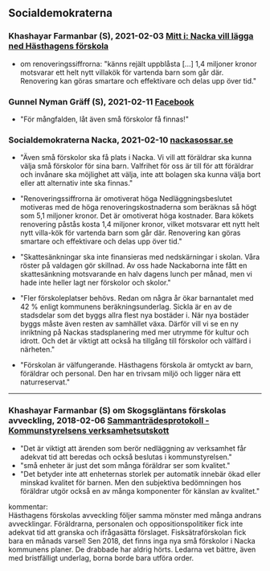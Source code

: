 ## Socialdemokraterna

### Khashayar Farmanbar (S), **2021-02-03** [Mitt i: Nacka vill lägga ned Hästhagens förskola](https://www.mitti.se/nyheter/nacka-vill-lagga-ned-hasthagens-forskola/repubc!ghJU5G@mUflIcX9RU5yhYg/)

* om renoveringssiffrorna: "känns rejält uppblåsta [...] 1,4 miljoner kronor motsvarar ett helt nytt villakök för vartenda barn som går där. Renovering kan göras smartare och effektivare och delas upp över tid."

### Gunnel Nyman Gräff (S), **2021-02-11** [Facebook](https://www.facebook.com/groups/1304815996241355/permalink/3763662203690043/?comment_id=3768469516542645)

* "För mångfalden, låt även små förskolor få finnas!"

### Socialdemokraterna Nacka, **2021-02-10** [nackasossar.se](https://nackasossar.se/2021/02/10/radda-hasthagens-forskola/)

* "Även små förskolor ska få plats i Nacka. Vi vill att föräldrar ska kunna välja små förskolor för sina barn. Valfrihet för oss är till för att föräldrar och invånare ska möjlighet att välja, inte att bolagen ska kunna välja bort eller att alternativ inte ska finnas."

* "Renoveringssiffrorna är omotiverat höga Nedläggningsbeslutet motiveras med de höga renoveringskostnaderna som beräknas så högt som 5,1 miljoner kronor. Det är omotiverat höga kostnader. Bara kökets renovering påstås kosta 1,4 miljoner kronor, vilket motsvarar ett nytt helt nytt villa-kök för vartenda barn som går där. Renovering kan göras smartare och effektivare och delas upp över tid."

* "Skattesänkningar ska inte finansieras med nedskärningar i skolan. Våra röster på valdagen gör skillnad. Av oss hade Nackaborna inte fått en skattesänkning motsvarande en halv dagens lunch per månad, men vi hade inte heller lagt ner förskolor och skolor."

* "Fler förskoleplatser behövs. Redan om några år ökar barnantalet med 42 % enligt kommunens beräkningsunderlag. Sickla är en av de stadsdelar som det byggs allra flest nya bostäder i. När nya bostäder byggs måste även resten av samhället växa. Därför vill vi se en ny inriktning på Nackas stadsplanering med mer utrymme för kultur och idrott. Och det är viktigt att också ha tillgång till förskolor och välfärd i närheten."

* "Förskolan är välfungerande. Hästhagens förskola är omtyckt av barn, föräldrar och personal. Den har en trivsam miljö och ligger nära ett naturreservat."

---

### Khashayar Farmanbar (S) om Skogsgläntans förskolas avveckling, **2018-02-06** [Sammanträdesprotokoll - Kommunstyrelsens verksamhetsutskott](https://handlingar.nacka.se/handlingar/Kommunstyrelsens_verksamhetsutskott//2018/2018-02-06/00_Protokoll_KSVU_2018-02-06.pdf)

* "Det är viktigt att ärenden som berör nedläggning av verksamhet får adekvat tid att beredas och också beslutas i kommunstyrelsen."
* "små enheter är just det som många föräldrar ser som kvalitet."
* "Det betyder inte att enheternas storlek per automatik innebär ökad eller minskad kvalitet för barnen. Men den subjektiva bedömningen hos föräldrar utgör också en av många komponenter för känslan av kvalitet."

kommentar:  
Hästhagens förskolas avveckling följer samma mönster med många andrans avvecklingar. Föräldrarna, personalen och oppositionspolitiker fick inte adekvat tid att granska och ifrågasätta förslaget. Fisksätraförskolan fick bara en månads varsel! Sen 2018, det finns inga nya små förskolor i Nacka kommunens planer. De drabbade har aldrig hörts. Ledarna vet bättre, även med bristfälligt underlag, borna borde bara utföra order.
